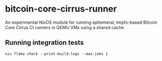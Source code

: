 # bitcoin-core-cirrus-runner
An experimental NixOS module for running ephemeral, tmpfs-based Bitcoin Core Cirrus CI runners in QEMU VMs using a shared cache


## Running integration tests

```
nix flake check --print-build-logs --max-jobs 1
```